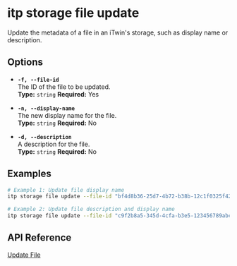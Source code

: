 # itp storage file update

Update the metadata of a file in an iTwin's storage, such as display name or description.

## Options

- **`-f, --file-id`**  
  The ID of the file to be updated.  
  **Type:** `string` **Required:** Yes

- **`-n, --display-name`**  
  The new display name for the file.  
  **Type:** `string` **Required:** No

- **`-d, --description`**  
  A description for the file.  
  **Type:** `string` **Required:** No

## Examples

```bash
# Example 1: Update file display name
itp storage file update --file-id "bf4d8b36-25d7-4b72-b38b-12c1f0325f42" --display-name "Updated Design File"

# Example 2: Update file description and display name
itp storage file update --file-id "c9f2b8a5-345d-4cfa-b3e5-123456789abc" --display-name "New Model File" --description "Updated model with new specifications"
```

## API Reference

[Update File](https://developer.bentley.com/apis/storage/operations/update-file/)
